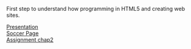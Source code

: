 First step to understand how programming in HTML5 and creating web sites.

<a href="https://antoinemotte.github.io/omis-475/presentation"> Presentation </a> <br>
<a href="https://antoinemotte.github.io/omis-475/soccer2.html"> Soccer Page </a> <br>
<a href="https://antoinemotte.github.io/omis-475/AntoineMotte_css1.html"> Assignment chap2 </a>
